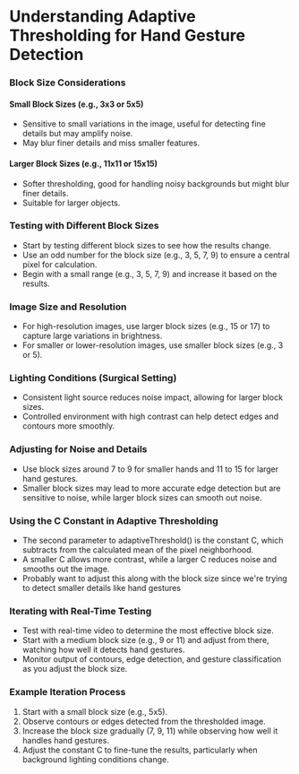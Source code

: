 # Understanding Adaptive Thresholding for Hand Gesture Detection
### Block Size Considerations

#### Small Block Sizes (e.g., 3x3 or 5x5)
* Sensitive to small variations in the image, useful for detecting fine 
details but may amplify noise.
* May blur finer details and miss smaller features.

#### Larger Block Sizes (e.g., 11x11 or 15x15)
* Softer thresholding, good for handling noisy backgrounds but might blur 
finer details.
* Suitable for larger objects.

### Testing with Different Block Sizes

* Start by testing different block sizes to see how the results change.
* Use an odd number for the block size (e.g., 3, 5, 7, 9) to ensure a 
central pixel for calculation.
* Begin with a small range (e.g., 3, 5, 7, 9) and increase it based on the 
results.

### Image Size and Resolution

* For high-resolution images, use larger block sizes (e.g., 15 or 17) to 
capture large variations in brightness.
* For smaller or lower-resolution images, use smaller block sizes (e.g., 3 or 5).

### Lighting Conditions (Surgical Setting)

* Consistent light source reduces noise impact, allowing for larger block sizes.
* Controlled environment with high contrast can help detect edges and contours more smoothly.

### Adjusting for Noise and Details

* Use block sizes around 7 to 9 for smaller hands and 11 to 15 for larger hand gestures.
* Smaller block sizes may lead to more accurate edge detection but are sensitive to noise, while larger block sizes can smooth out noise.

### Using the C Constant in Adaptive Thresholding

* The second parameter to adaptiveThreshold() is the constant C, which subtracts from the calculated mean of the pixel neighborhood.
* A smaller C allows more contrast, while a larger C reduces noise and smooths out the image.
* Probably want to adjust this along with the block size since we're trying to detect smaller details like hand gestures

### Iterating with Real-Time Testing

* Test with real-time video to determine the most effective block size.
* Start with a medium block size (e.g., 9 or 11) and adjust from there, watching how well it detects hand gestures.
* Monitor output of contours, edge detection, and gesture classification as you adjust the block size.

### Example Iteration Process

1. Start with a small block size (e.g., 5x5).
2. Observe contours or edges detected from the thresholded image.
3. Increase the block size gradually (7, 9, 11) while observing how well it handles hand gestures.
4. Adjust the constant C to fine-tune the results, particularly when background lighting conditions change.

